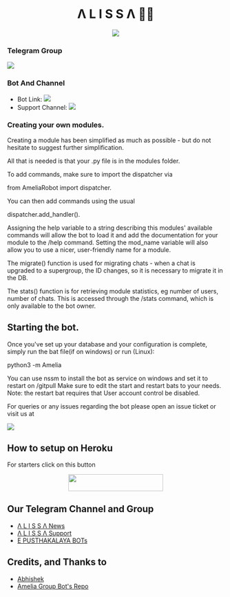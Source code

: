 <h1 align="center">Λ L I S S Λ 🧚‍♀️</h3> 
<p align="center">
  <img src="https://telegra.ph/file/e28811fcf5bcd7bbbf138.jpg">
</p>


### Telegram Group
<p align="left">
<a href="https://t.me/MissAlissaSupport" alt="Telegram!"> <img src="https://aleen42.github.io/badges/src/telegram.svg" /> </a>

### Bot And Channel 
* Bot Link:  <a href="http://t.me/MissAlissaBot" alt=" Λ L I S S Λ "> <img src="https://img.shields.io/badge/%F0%9F%A4%96%20-Λ L I S S Λ-blue" /> </a>
* Support Channel: <a  href="https://t.me/epusthakalaya_bots" alt="Help Centre Logs"> <img  src="https://img.shields.io/badge/%F0%9F%92%A1-Λ L I S S Λ%20Update%20Channel-9cf" /> </a>

### Creating your own modules.

Creating a module has been simplified as much as possible - but do not hesitate to suggest further simplification.

All that is needed is that your .py file is in the modules folder.

To add commands, make sure to import the dispatcher via

from AmeliaRobot import dispatcher.

You can then add commands using the usual

dispatcher.add_handler().

Assigning the help variable to a string describing this modules' available
commands will allow the bot to load it and add the documentation for
your module to the /help command. Setting the mod_name variable will also allow you to use a nicer, user-friendly name for a module.

The migrate() function is used for migrating chats - when a chat is upgraded to a supergroup, the ID changes, so 
it is necessary to migrate it in the DB.

The stats() function is for retrieving module statistics, eg number of users, number of chats. This is accessed 
through the /stats command, which is only available to the bot owner.

## Starting the bot.

Once you've set up your database and your configuration is complete, simply run the bat file(if on windows) or run (Linux):

python3 -m Amelia

You can use nssm to install the bot as service on windows and set it to restart on /gitpull 
Make sure to edit the start and restart bats to your needs. 
Note: the restart bat requires that User account control be disabled.

For queries or any issues regarding the bot please open an issue ticket or visit us at <p align="left">
<a href="https://t.me/MissAlissaNews" alt="Telegram!"> <img src="https://aleen42.github.io/badges/src/telegram.svg" /> </a>

## How to setup on Heroku 
For starters click on this button 

<p align="center"><a href="https://heroku.com/deploy?template=https://github.com/Madushankabro/MissAlissa"> <img src="https://img.shields.io/badge/Deploy%20To%20Heroku-green?style=for-the-badge&logo=heroku" width="220" height="38.45"/></a></p>


## Our Telegram Channel and Group

* [Λ L I S S Λ News](https://https://t.me/MissAlissaNews)
* [Λ L I S S Λ Support](https://t.me/MissAlissaSupport)
* [E PUSTHAKALAYA BOTs](https://t.me/epusthakalaya_bots)

## Credits, and Thanks to 
*   [Abhishek](https://telegram.dog/xAbhisheksingh)
*   [Amelia Group Bot's Repo](https://github.com/War-Legend/AmeliaRobot)







